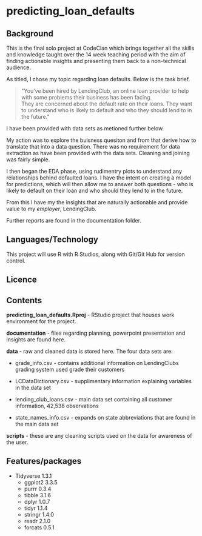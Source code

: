# predicting\_loan_defaults

 
## Background

This is the final solo project at CodeClan which brings together all the skills and knowledge taught over the 14 week teaching period with the aim of finding actionable insights and presenting them back to a non-technical audience.

As titled, I chose my topic regarding loan defaults. Below is the task brief.

>"You’ve been hired by LendingClub, an online loan provider to help with some problems their business has been facing.<br>They are concerned about the default rate on their loans. They want to understand who is likely to default and who they should lend to in the future."

I have been provided with data sets as metioned further below. 

My action was to explore the buisness quesiton and from that derive how to translate that into a data question. There was no requirement for data extraction as have been provided with the data sets. Cleaning and joining was fairly simple. 

I then began the EDA phase, using rudimentry plots to understand any relationships behind defaulted loans. I have the intent on creating a model for predictions, which will then allow me to answer both questions - who is likely to default on their loan and who should they lend to in the future.

From this I have my the insights that are naturally actionable and provide value to my _employer_, LendingClub.

Further reports are found in the documentation folder.


## Languages/Technology 

This project will use R with R Studios, along with Git/Git Hub for version control.

## Licence

## Contents

**predicting\_loan_defaults.Rproj**  - RStudio project that houses work environment for the project.

**documentation** - files regarding planning, powerpoint presentation and insights are found here.

**data** - raw and cleaned data is stored here. The four data sets are:

* grade_info.csv - contains additional information on LendingClubs grading system used grade their customers

* LCDataDictionary.csv - supplimentary information explaining variables in the data set 

* lending\_club_loans.csv - main data set containing all customer information, 42,538 observations

* state\_names_info.csv - expands on state abbreviations that are found in the main data set

**scripts** - these are any cleaning scripts used on the data for awareness of the user.

## Features/packages

* Tidyverse 1.3.1
    * ggplot2 3.3.5
    * purrr   0.3.4
    * tibble  3.1.6   
    * dplyr   1.0.7
    * tidyr   1.1.4     
    * stringr 1.4.0
    * readr   2.1.0     
    * forcats 0.5.1
